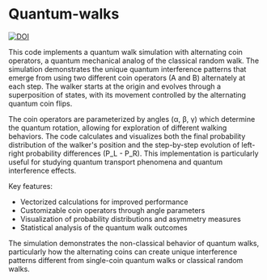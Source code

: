 # Quantum-walks



[![DOI](https://zenodo.org/badge/99251254.svg)](https://doi.org/10.5281/zenodo.14559714)

This code implements a quantum walk simulation with alternating coin operators, a quantum mechanical analog of the classical random walk. The simulation demonstrates the unique quantum interference patterns that emerge from using two different coin operators (A and B) alternately at each step. The walker starts at the origin and evolves through a superposition of states, with its movement controlled by the alternating quantum coin flips.

The coin operators are parameterized by angles (α, β, γ) which determine the quantum rotation, allowing for exploration of different walking behaviors. The code calculates and visualizes both the final probability distribution of the walker's position and the step-by-step evolution of left-right probability differences (P_L - P_R). This implementation is particularly useful for studying quantum transport phenomena and quantum interference effects.

Key features:
- Vectorized calculations for improved performance
- Customizable coin operators through angle parameters
- Visualization of probability distributions and asymmetry measures
- Statistical analysis of the quantum walk outcomes

The simulation demonstrates the non-classical behavior of quantum walks, particularly how the alternating coins can create unique interference patterns different from single-coin quantum walks or classical random walks.
